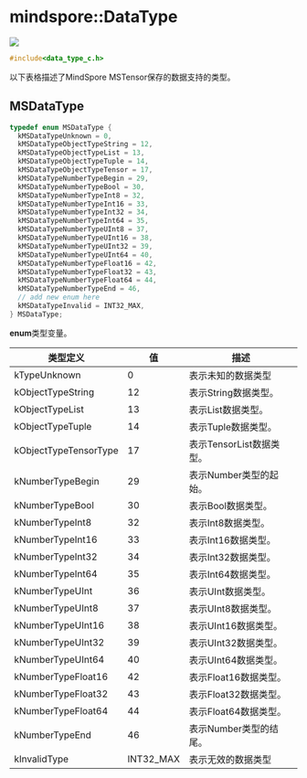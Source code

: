 # mindspore::DataType

<a href="https://gitee.com/mindspore/docs/blob/master/docs/lite/api/source_zh_cn/api_c/data_type_c.md" target="_blank"><img src="https://mindspore-website.obs.cn-north-4.myhuaweicloud.com/website-images/master/resource/_static/logo_source.png"></a>

```C
#include<data_type_c.h>
```

以下表格描述了MindSpore MSTensor保存的数据支持的类型。

## MSDataType

```C
typedef enum MSDataType {
  kMSDataTypeUnknown = 0,
  kMSDataTypeObjectTypeString = 12,
  kMSDataTypeObjectTypeList = 13,
  kMSDataTypeObjectTypeTuple = 14,
  kMSDataTypeObjectTypeTensor = 17,
  kMSDataTypeNumberTypeBegin = 29,
  kMSDataTypeNumberTypeBool = 30,
  kMSDataTypeNumberTypeInt8 = 32,
  kMSDataTypeNumberTypeInt16 = 33,
  kMSDataTypeNumberTypeInt32 = 34,
  kMSDataTypeNumberTypeInt64 = 35,
  kMSDataTypeNumberTypeUInt8 = 37,
  kMSDataTypeNumberTypeUInt16 = 38,
  kMSDataTypeNumberTypeUInt32 = 39,
  kMSDataTypeNumberTypeUInt64 = 40,
  kMSDataTypeNumberTypeFloat16 = 42,
  kMSDataTypeNumberTypeFloat32 = 43,
  kMSDataTypeNumberTypeFloat64 = 44,
  kMSDataTypeNumberTypeEnd = 46,
  // add new enum here
  kMSDataTypeInvalid = INT32_MAX,
} MSDataType;
```

 **enum**类型变量。

| 类型定义 | 值 | 描述 |
| --- | --- | --- |
|kTypeUnknown | 0 | 表示未知的数据类型 |
|kObjectTypeString| 12 | 表示String数据类型。 |
|kObjectTypeList| 13 | 表示List数据类型。 |
|kObjectTypeTuple| 14 | 表示Tuple数据类型。 |
|kObjectTypeTensorType| 17 | 表示TensorList数据类型。 |
|kNumberTypeBegin| 29 | 表示Number类型的起始。 |
|kNumberTypeBool| 30 | 表示Bool数据类型。 |
|kNumberTypeInt8| 32 | 表示Int8数据类型。 |
|kNumberTypeInt16| 33 | 表示Int16数据类型。 |
|kNumberTypeInt32| 34 | 表示Int32数据类型。 |
|kNumberTypeInt64| 35 | 表示Int64数据类型。 |
|kNumberTypeUInt| 36 | 表示UInt数据类型。 |
|kNumberTypeUInt8| 37 | 表示UInt8数据类型。 |
|kNumberTypeUInt16| 38 | 表示UInt16数据类型。 |
|kNumberTypeUInt32| 39 | 表示UInt32数据类型。 |
|kNumberTypeUInt64| 40 | 表示UInt64数据类型。 |
|kNumberTypeFloat16| 42 | 表示Float16数据类型。 |
|kNumberTypeFloat32| 43 | 表示Float32数据类型。 |
|kNumberTypeFloat64| 44 | 表示Float64数据类型。|
|kNumberTypeEnd| 46 | 表示Number类型的结尾。 |
|kInvalidType | INT32_MAX | 表示无效的数据类型 |
